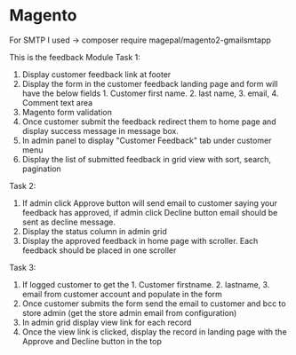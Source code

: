 # Magento
For SMTP I used ->  composer require magepal/magento2-gmailsmtapp


This is the feedback Module
Task 1:
1. Display customer feedback link at footer
2. Display the form in the customer feedback landing page and form will have the below fields
        1. Customer first name. 2. last name, 3. email, 4. Comment text area
3. Magento form validation
4. Once customer submit the feedback redirect them to home page and display success message in message box.
5. In admin panel to display "Customer Feedback" tab under customer menu
6. Display the list of submitted feedback in grid view with sort, search, pagination

Task 2:
1. If admin click Approve button will send email to customer saying your feedback has approved, if admin click Decline button email should be sent as decline message.
2. Display the status column in admin grid
3. Display the approved feedback in home page with scroller. Each feedback should be placed in one scroller 

Task 3:
1. If logged customer to get the 1. Customer firstname. 2. lastname, 3. email from customer account and populate in the form
2. Once customer submits the form send the email to customer and bcc to store admin (get the store admin email from configuration)
3. In admin grid display view link for each record
4. Once the view link is clicked, display the record in landing page with the Approve and Decline button in the top
